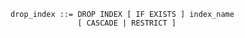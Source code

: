 ```output.ebnf
drop_index ::= DROP INDEX [ IF EXISTS ] index_name 
               [ CASCADE | RESTRICT ]
```
